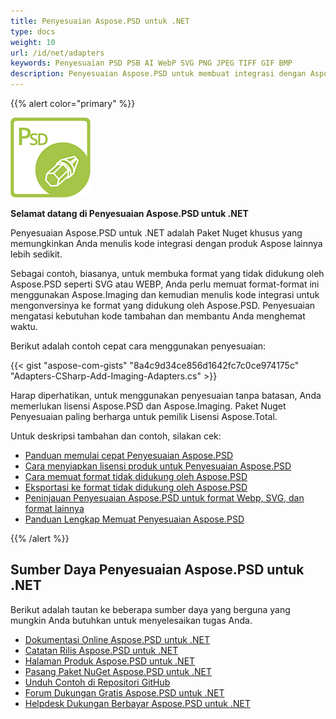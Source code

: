 ```yaml
---
title: Penyesuaian Aspose.PSD untuk .NET
type: docs
weight: 10
url: /id/net/adapters
keywords: Penyesuaian PSD PSB AI WebP SVG PNG JPEG TIFF GIF BMP
description: Penyesuaian Aspose.PSD untuk membuat integrasi dengan Aspose.Imaging lebih mudah dan cepat. Terbuka untuk pengeditan dalam gaya seperti Photoshop dengan format tambahan seperti PSD PSB AI WebP SVG PNG JPEG TIFF GIF BMP melalui C#. Tidak memerlukan Adobe Photoshop atau Illustrator untuk diinstal. Cukup tambahkan Paket Nuget sebagai Referensi. Integrasi mulus dengan Perpustakaan Imaging.
---
```


{{% alert color="primary" %}}

**![Logo Produk Aspose.PSD untuk .NET](aspose_psd-for-net-adapter.png)**

**Selamat datang di Penyesuaian Aspose.PSD untuk .NET**

Penyesuaian Aspose.PSD untuk .NET adalah Paket Nuget khusus yang memungkinkan Anda menulis kode integrasi dengan produk Aspose lainnya lebih sedikit.

Sebagai contoh, biasanya, untuk membuka format yang tidak didukung oleh Aspose.PSD seperti SVG atau WEBP, Anda perlu memuat format-format ini menggunakan Aspose.Imaging dan kemudian menulis kode integrasi untuk mengonversinya ke format yang didukung oleh Aspose.PSD. Penyesuaian mengatasi kebutuhan kode tambahan dan membantu Anda menghemat waktu.

Berikut adalah contoh cepat cara menggunakan penyesuaian:

{{< gist "aspose-com-gists" "8a4c9d34ce856d1642fc7c0ce974175c" "Adapters-CSharp-Add-Imaging-Adapters.cs" >}}

Harap diperhatikan, untuk menggunakan penyesuaian tanpa batasan, Anda memerlukan lisensi Aspose.PSD dan Aspose.Imaging. Paket Nuget Penyesuaian paling berharga untuk pemilik Lisensi Aspose.Total.

Untuk deskripsi tambahan dan contoh, silakan cek:
- [Panduan memulai cepat Penyesuaian Aspose.PSD](/psd/id/net/adapters/quick-start)
- [Cara menyiapkan lisensi produk untuk Penyesuaian Aspose.PSD](/psd/id/net/adapters/license)
- [Cara memuat format tidak didukung oleh Aspose.PSD](/psd/id/net/adapters/load-unsupported-formats)
- [Eksportasi ke format tidak didukung oleh Aspose.PSD](/psd/id/net/adapters/export-to-unsupported-formats)
- [Peninjauan Penyesuaian Aspose.PSD untuk format Webp, SVG, dan format lainnya](/psd/id/net/adapters/working-with-webp-svg-formats-overview)
- [Panduan Lengkap Memuat Penyesuaian Aspose.PSD](/psd/id/net/adapters/full-manual)

{{% /alert %}}

## **Sumber Daya Penyesuaian Aspose.PSD untuk .NET**

Berikut adalah tautan ke beberapa sumber daya yang berguna yang mungkin Anda butuhkan untuk menyelesaikan tugas Anda.

- [Dokumentasi Online Aspose.PSD untuk .NET](/psd/id/net/adapters)
- [Catatan Rilis Aspose.PSD untuk .NET](/psd/id/net/adapters/release-notes/)
- [Halaman Produk Aspose.PSD untuk .NET](https://products.aspose.com/psd/net)
- [Pasang Paket NuGet Aspose.PSD untuk .NET](https://www.nuget.org/packages/Aspose.PSD.Adapters.Imaging/)
- [Unduh Contoh di Repositori GitHub](https://github.com/aspose-psd/Aspose.PSD-for-.NET)
- [Forum Dukungan Gratis Aspose.PSD untuk .NET](https://forum.aspose.com/c/psd)
- [Helpdesk Dukungan Berbayar Aspose.PSD untuk .NET](https://helpdesk.aspose.com/)

